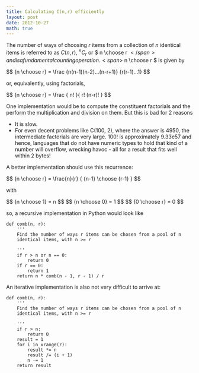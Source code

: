 ```yaml
---
title: Calculating C(n,r) efficiently
layout: post
date: 2012-10-27
math: true
---
```


The number of ways of choosing <span>$r$</span> items from a collection of $n$ identical
items is referred to as <span>$C(n,r)$</span>,  <span>${}^{n}C_{r}$</span> or
<span>$ n \\choose r $</span> and is a fundamental counting operation. <span>$ n \\choose r $</span> is given by

<div>
$$ {n \choose r} = \frac {n(n-1)(n-2)...(n-r+1)} {r(r-1)...1} $$
</div>


or, equivalently, using factorials,

<div>
$$ {n \choose r} = \frac { n! }{ r! (n-r)! } $$
</div>

One implementation would be to compute the constituent factorials and the
perform the multiplication and division on them. But this is bad for 2 reasons

- It is slow.
- For even decent problems like C(100, 2), where the answer is 4950, the
  intermediate factorials are very large. 100! is approximately 9.33e57 and
  hence, languages that do not have numeric types to hold that kind of a
  number will overflow, wrecking havoc - all for a result that fits well
  within 2 bytes!


A better implementation should use this recurrence:

<div>
$$ {n \choose r} =  \frac{n}{r} { {n-1} \choose {r-1} } $$
</div>

with

<div>
$$ {n \choose 1} = n $$
$$ {n \choose 0} = 1 $$
$$ {0 \choose r} = 0 $$
</div>

so, a recursive implementation in Python would look like

    def comb(n, r):
        '''
        Find the number of ways r items can be chosen from a pool of n
        identical items, with n >= r

        '''
        if r > n or n == 0:
            return 0
        if r == 0:
            return 1
        return n * comb(n - 1, r - 1) / r

An iterative implementation is also not very difficult to arrive at:

    def comb(n, r):
        '''
        Find the number of ways r items can be chosen from a pool of n
        identical items, with n >= r

        '''
        if r > n:
            return 0
        result = 1
        for i in xrange(r):
            result *= n
            result /= (i + 1)
            n -= 1
        return result

